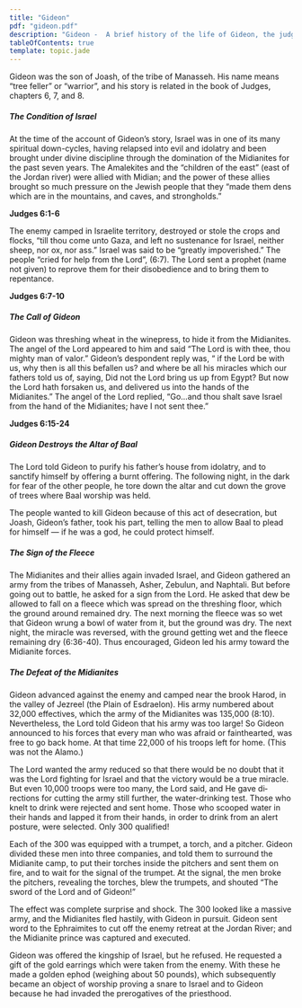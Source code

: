 ```yaml
---
title: "Gideon"
pdf: "gideon.pdf"
description: "Gideon -  A brief history of the life of Gideon, the judge of Israel."
tableOfContents: true
template: topic.jade
---
```


Gideon was the son of Joash, of the tribe of Manasseh. His name means
“tree feller” or “warrior”, and his story is related in the book of
Judges, chapters 6, 7, and 8.

##### The Condition of Israel

At the time of the account of Gideon’s story, Israel was in one of its
many spiritual down-cycles, having relapsed into evil and idolatry and
been brought under divine disci­pline through the domination of the
Midianites for the past seven years. The Amalekites and the “children of
the east” (east of the Jordan river) were allied with Midian; and the
power of these allies brought so much pressure on the Jewish people that
they “made them dens which are in the mountains, and caves, and
strongholds.”

**Judges 6:1-6**

The enemy camped in Israelite territory, destroyed or stole the crops
and flocks, “till thou come unto Gaza, and left no sustenance for
Israel, neither sheep, nor ox, nor ass.” Israel was said to be “greatly
impoverished.” The people “cried for help from the Lord”, (6:7). The
Lord sent a prophet (name not given) to reprove them for their
disobedience and to bring them to repentance.

**Judges 6:7-10**

##### The Call of Gideon

Gideon was threshing wheat in the wine­press, to hide it from the
Midianites. The an­gel of the Lord appeared to him and said “The Lord is
with thee, thou mighty man of valor.” Gideon’s despondent reply was, “
if the Lord be with us, why then is all this befallen us? and where be
all his miracles which our fathers told us of, saying, Did not the Lord
bring us up from Egypt? But now the Lord hath forsaken us, and delivered
us into the hands of the Midianites.” The angel of the Lord replied,
“Go…and thou shalt save Israel from the hand of the Midianites; have I
not sent thee.”

**Judges 6:15-24**

##### Gideon Destroys the Altar of Baal

The Lord told Gideon to purify his father’s house from idolatry, and to
sanctify himself by offering a burnt offering. The following night, in
the dark for fear of the other people, he tore down the altar and cut
down the grove of trees where Baal worship was held.

The people wanted to kill Gideon because of this act of desecration, but
Joash, Gideon’s father, took his part, telling the men to allow Baal to
plead for himself — if he was a god, he could protect himself.

##### The Sign of the Fleece

The Midianites and their allies again in­vaded Israel, and Gideon
gath­ered an army from the tribes of Manasseh, Asher, Zebulun, and
Naphtali. But before going out to battle, he asked for a sign from the
Lord. He asked that dew be allowed to fall on a fleece which was spread
on the threshing floor, which the ground around remained dry. The next
morn­ing the fleece was so wet that Gideon wrung a bowl of water from
it, but the ground was dry. The next night, the miracle was reversed,
with the ground getting wet and the fleece remain­ing dry (6:36-40).
Thus encouraged, Gideon led his army toward the Midianite forces.

##### The Defeat of the Midianites

Gideon advanced against the enemy and camped near the brook Harod, in
the valley of Jezreel (the Plain of Esdraelon). His army numbered about
32,000 effectives, which the army of the Midianites was 135,000 (8:10).
Nevertheless, the Lord told Gideon that his army was too large! So
Gideon announced to his forces that every man who was afraid or
fainthearted, was free to go back home. At that time 22,000 of his
troops left for home. (This was not the Alamo.)

The Lord wanted the army reduced so that there would be no doubt that it
was the Lord fighting for Israel and that the victory would be a true
miracle. But even 10,000 troops were too many, the Lord said, and He
gave di­rections for cutting the army still further, the water-drinking
test. Those who knelt to drink were rejected and sent home. Those who
scooped water in their hands and lapped it from their hands, in order to
drink from an alert posture, were selected. Only 300 quali­fied!

Each of the 300 was equipped with a trum­pet, a torch, and a pitcher.
Gideon divided these men into three companies, and told them to surround
the Midianite camp, to put their torches inside the pitchers and sent
them on fire, and to wait for the signal of the trumpet. At the signal,
the men broke the pitchers, re­vealing the torches, blew the trumpets,
and shouted “The sword of the Lord and of Gideon!”

The effect was complete surprise and shock. The 300 looked like a
massive army, and the Midianites fled hastily, with Gideon in pursuit.
Gideon sent word to the Ephraimites to cut off the enemy retreat at the
Jordan River; and the Midianite prince was captured and executed.

Gideon was offered the kingship of Israel, but he refused. He requested
a gift of the gold earrings which were taken from the enemy. With these
he made a golden ephod (weighing about 50 pounds), which subsequently
became an object of worship proving a snare to Israel and to Gideon
because he had invaded the pre­rogatives of the priesthood.


